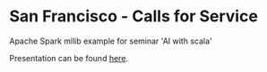 # San Francisco - Calls for Service
Apache Spark mllib example for seminar 'AI with scala'

Presentation can be found [here](https://docs.google.com/presentation/d/1fsvRNagNxTiBTmhAFAWqq4CQNNhUB3xh7jD1mevqUKc/edit?usp=sharing).
